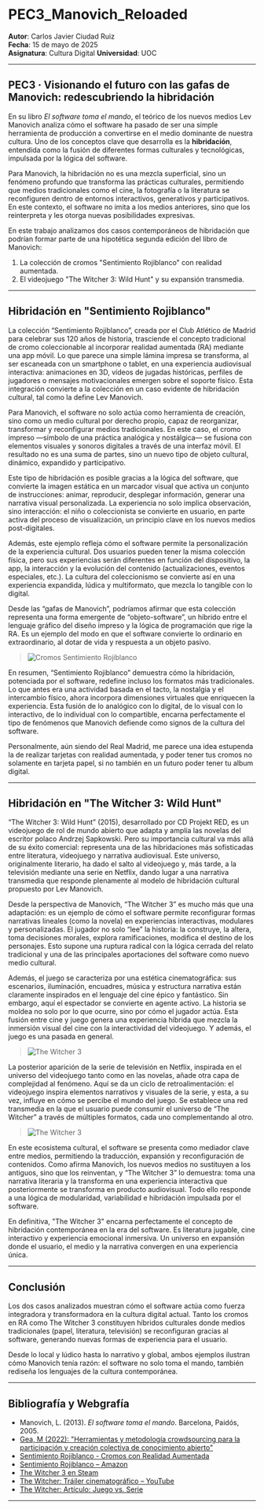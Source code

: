 # PEC3_Manovich_Reloaded

**Autor**: Carlos Javier Ciudad Ruiz  
**Fecha**: 15 de mayo de 2025  
**Asignatura**: Cultura Digital
**Universidad**: UOC

---

## PEC3 · Visionando el futuro con las gafas de Manovich: redescubriendo la hibridación

En su libro *El software toma el mando*, el teórico de los nuevos medios Lev Manovich analiza cómo el software ha pasado de ser una simple herramienta de producción a convertirse en el medio dominante de nuestra cultura. Uno de los conceptos clave que desarrolla es la **hibridación**, entendida como la fusión de diferentes formas culturales y tecnológicas, impulsada por la lógica del software.

Para Manovich, la hibridación no es una mezcla superficial, sino un fenómeno profundo que transforma las prácticas culturales, permitiendo que medios tradicionales como el cine, la fotografía o la literatura se reconfiguren dentro de entornos interactivos, generativos y participativos. En este contexto, el software no imita a los medios anteriores, sino que los reinterpreta y les otorga nuevas posibilidades expresivas.

En este trabajo analizamos dos casos contemporáneos de hibridación que podrían formar parte de una hipotética segunda edición del libro de Manovich:

1. La colección de cromos "Sentimiento Rojiblanco" con realidad aumentada.
2. El videojuego "The Witcher 3: Wild Hunt" y su expansión transmedia.

---

## Hibridación en "Sentimiento Rojiblanco"

La colección “Sentimiento Rojiblanco”, creada por el Club Atlético de Madrid para celebrar sus 120 años de historia, trasciende el concepto tradicional de cromo coleccionable al incorporar realidad aumentada (RA) mediante una app móvil. Lo que parece una simple lámina impresa se transforma, al ser escaneada con un smartphone o tablet, en una experiencia audiovisual interactiva: animaciones en 3D, vídeos de jugadas históricas, perfiles de jugadores o mensajes motivacionales emergen sobre el soporte físico. Esta integración convierte a la colección en un caso evidente de hibridación cultural, tal como la define Lev Manovich.

Para Manovich, el software no solo actúa como herramienta de creación, sino como un medio cultural por derecho propio, capaz de reorganizar, transformar y reconfigurar medios tradicionales. En este caso, el cromo impreso —símbolo de una práctica analógica y nostálgica— se fusiona con elementos visuales y sonoros digitales a través de una interfaz móvil. El resultado no es una suma de partes, sino un nuevo tipo de objeto cultural, dinámico, expandido y participativo.

Este tipo de hibridación es posible gracias a la lógica del software, que convierte la imagen estática en un marcador visual que activa un conjunto de instrucciones: animar, reproducir, desplegar información, generar una narrativa visual personalizada. La experiencia no solo implica observación, sino interacción: el niño o coleccionista se convierte en usuario, en parte activa del proceso de visualización, un principio clave en los nuevos medios post-digitales.

Además, este ejemplo refleja cómo el software permite la personalización de la experiencia cultural. Dos usuarios pueden tener la misma colección física, pero sus experiencias serán diferentes en función del dispositivo, la app, la interacción y la evolución del contenido (actualizaciones, eventos especiales, etc.). La cultura del coleccionismo se convierte así en una experiencia expandida, lúdica y multiformato, que mezcla lo tangible con lo digital.

Desde las “gafas de Manovich”, podríamos afirmar que esta colección representa una forma emergente de “objeto-software”, un híbrido entre el lenguaje gráfico del diseño impreso y la lógica de programación que rige la RA. Es un ejemplo del modo en que el software convierte lo ordinario en extraordinario, al dotar de vida y respuesta a un objeto pasivo.

> ![Cromos Sentimiento Rojiblanco](https://raw.githubusercontent.com/cciudadrUOC/PEC3_Manovich_Reloaded/refs/heads/main/cartas.jfif)

En resumen, “Sentimiento Rojiblanco” demuestra cómo la hibridación, potenciada por el software, redefine incluso los formatos más tradicionales. Lo que antes era una actividad basada en el tacto, la nostalgia y el intercambio físico, ahora incorpora dimensiones virtuales que enriquecen la experiencia. Esta fusión de lo analógico con lo digital, de lo visual con lo interactivo, de lo individual con lo compartible, encarna perfectamente el tipo de fenómenos que Manovich defiende como signos de la cultura del software.

Personalmente, aún siendo del Real Madrid, me parece una idea estupenda la de realizar tarjetas con realidad aumentada, y poder tener tus cromos no solamente en tarjeta papel, si no también en un futuro poder tener tu album digital.

---

## Hibridación en "The Witcher 3: Wild Hunt"

“The Witcher 3: Wild Hunt” (2015), desarrollado por CD Projekt RED, es un videojuego de rol de mundo abierto que adapta y amplía las novelas del escritor polaco Andrzej Sapkowski. Pero su importancia cultural va más allá de su éxito comercial: representa una de las hibridaciones más sofisticadas entre literatura, videojuego y narrativa audiovisual. Este universo, originalmente literario, ha dado el salto al videojuego y, más tarde, a la televisión mediante una serie en Netflix, dando lugar a una narrativa transmedia que responde plenamente al modelo de hibridación cultural propuesto por Lev Manovich.

Desde la perspectiva de Manovich, “The Witcher 3” es mucho más que una adaptación: es un ejemplo de cómo el software permite reconfigurar formas narrativas lineales (como la novela) en experiencias interactivas, modulares y personalizadas. El jugador no solo “lee” la historia: la construye, la altera, toma decisiones morales, explora ramificaciones, modifica el destino de los personajes. Esto supone una ruptura radical con la lógica cerrada del relato tradicional y una de las principales aportaciones del software como nuevo medio cultural.

Además, el juego se caracteriza por una estética cinematográfica: sus escenarios, iluminación, encuadres, música y estructura narrativa están claramente inspirados en el lenguaje del cine épico y fantástico. Sin embargo, aquí el espectador se convierte en agente activo. La historia se moldea no solo por lo que ocurre, sino por cómo el jugador actúa. Esta fusión entre cine y juego genera una experiencia híbrida que mezcla la inmersión visual del cine con la interactividad del videojuego. Y además, el juego es una pasada en general.

> ![The Witcher 3](https://raw.githubusercontent.com/cciudadrUOC/PEC3_Manovich_Reloaded/refs/heads/main/ojKZ7l0T2M5egR9YHIjVhI0R.webp)

La posterior aparición de la serie de televisión en Netflix, inspirada en el universo del videojuego tanto como en las novelas, añade otra capa de complejidad al fenómeno. Aquí se da un ciclo de retroalimentación: el videojuego inspira elementos narrativos y visuales de la serie, y esta, a su vez, influye en cómo se percibe el mundo del juego. Se establece una red transmedia en la que el usuario puede consumir el universo de “The Witcher” a través de múltiples formatos, cada uno complementando al otro.

> ![The Witcher 3](https://github.com/cciudadrUOC/PEC3_Manovich_Reloaded/blob/main/5060052.jpg?raw=true)

En este ecosistema cultural, el software se presenta como mediador clave entre medios, permitiendo la traducción, expansión y reconfiguración de contenidos. Como afirma Manovich, los nuevos medios no sustituyen a los antiguos, sino que los reinventan, y “The Witcher 3” lo demuestra: toma una narrativa literaria y la transforma en una experiencia interactiva que posteriormente se transforma en producto audiovisual. Todo ello responde a una lógica de modularidad, variabilidad e hibridación impulsada por el software.

En definitiva, "The Witcher 3" encarna perfectamente el concepto de hibridación contemporánea en la era del software. Es literatura jugable, cine interactivo y experiencia emocional inmersiva. Un universo en expansión donde el usuario, el medio y la narrativa convergen en una experiencia única.

---

## Conclusión

Los dos casos analizados muestran cómo el software actúa como fuerza integradora y transformadora en la cultura digital actual. Tanto los cromos en RA como The Witcher 3 constituyen híbridos culturales donde medios tradicionales (papel, literatura, televisión) se reconfiguran gracias al software, generando nuevas formas de experiencia para el usuario.

Desde lo local y lúdico hasta lo narrativo y global, ambos ejemplos ilustran cómo Manovich tenía razón: el software no solo toma el mando, también rediseña los lenguajes de la cultura contemporánea.

---
## Bibliografía y Webgrafía

- Manovich, L. (2013). *El software toma el mando*. Barcelona, Paidós, 2005.
- [Gea, M (2022): "Herramientas y metodología crowdsourcing para la participación y creación colectiva de conocimiento abierto"](https://github.com/mgea/CCpapers/tree/main/MetodologiaCrowdsourcing)
- [Sentimiento Rojiblanco - Cromos con Realidad Aumentada](https://bstadium.es/otros-productos/album-interactivo-sentimiento-rojiblanco/)
- [Sentimiento Rojiblanco – Amazon](https://www.amazon.es/Sentimiento-Rojiblanco-Con-box-figurine/dp/8894501183)
- [The Witcher 3 en Steam](https://store.steampowered.com/app/292030/The_Witcher_3_Wild_Hunt/)
- [The Witcher: Tráiler cinematográfico – YouTube](https://www.youtube.com/watch?v=c0i88t0Kacs)
- [The Witcher: Artículo: Juego vs. Serie](https://www.cinemascomics.com/asi-encaja-the-witcher-3-con-serie-netflix/)
---

